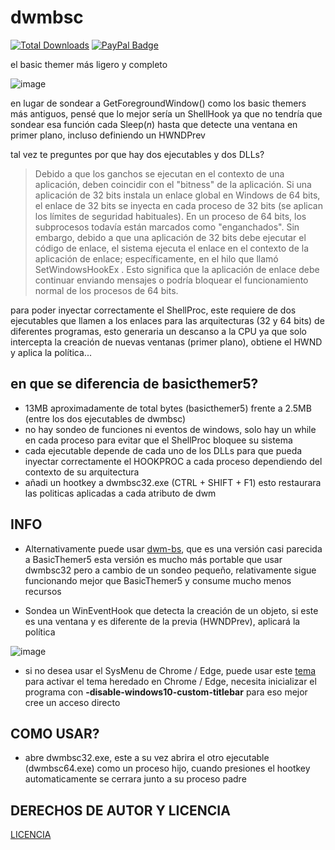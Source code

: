 # dwmbsc
[![Total Downloads](https://img.shields.io/github/downloads/LuSlower/dwmbsc/total.svg)](https://github.com/LuSlower/dwmbsc/releases) [![PayPal Badge](https://img.shields.io/badge/PayPal-003087?logo=paypal&logoColor=fff&style=flat)](https://paypal.me/eldontweaks) 

el basic themer más ligero y completo

![image](https://github.com/LuSlower/dwmbsc/assets/148411728/61e9273f-1c22-4144-a905-4a301310bc2f)

en lugar de sondear a GetForegroundWindow() como los basic themers más antiguos, pensé que lo mejor sería un ShellHook ya que no tendría que sondear esa función cada Sleep(_n_) hasta que detecte una ventana en primer plano, incluso definiendo un HWNDPrev

tal vez te preguntes por que hay dos ejecutables y dos DLLs?
> Debido a que los ganchos se ejecutan en el contexto de una aplicación, deben coincidir con el "bitness" de la aplicación. Si una aplicación de 32 bits instala un enlace global en Windows de 64 bits, el enlace de 32 bits se inyecta en cada proceso de 32 bits (se aplican los límites de seguridad habituales). En un proceso de 64 bits, los subprocesos todavía están marcados como "enganchados". Sin embargo, debido a que una aplicación de 32 bits debe ejecutar el código de enlace, el sistema ejecuta el enlace en el contexto de la aplicación de enlace; específicamente, en el hilo que llamó SetWindowsHookEx . Esto significa que la aplicación de enlace debe continuar enviando mensajes o podría bloquear el funcionamiento normal de los procesos de 64 bits.

para poder inyectar correctamente el ShellProc, este requiere de dos ejecutables que llamen a los enlaces para las arquitecturas (32 y 64 bits) de diferentes programas, esto generaria un descanso a la CPU ya que solo intercepta la creación de nuevas ventanas (primer plano), obtiene el HWND y aplica la política...

## en que se diferencia de basicthemer5?

* 13MB aproximadamente de total bytes (basicthemer5) frente a 2.5MB (entre los dos ejecutables de dwmbsc)
* no hay sondeo de funciones ni eventos de windows, solo hay un while en cada proceso para evitar que el ShellProc bloquee su sistema
* cada ejecutable depende de cada uno de los DLLs para que pueda inyectar correctamente el HOOKPROC a cada proceso dependiendo del contexto de su arquitectura
* añadi un hootkey a dwmbsc32.exe (CTRL + SHIFT + F1) esto restaurara las politicas aplicadas a cada atributo de dwm

## INFO

* Alternativamente puede usar [dwm-bs](dwm-bs\dwm-bs.cpp), que es una versión casi parecida a BasicThemer5
esta versión es mucho más portable que usar dwmbsc32 pero a cambio de un sondeo pequeño, relativamente sigue funcionando mejor que BasicThemer5 y consume mucho menos recursos

* Sondea un WinEventHook que detecta la creación de un objeto, si este es una ventana y es diferente de la previa (HWNDPrev), aplicará la política

![image](https://github.com/LuSlower/dwmbsc/assets/148411728/34af9b3d-1343-4a19-8e10-915c939f2c87)


* si no desea usar el SysMenu de Chrome / Edge, puede usar este [tema](https://chromewebstore.google.com/detail/windows-vista-basic-theme/bkohfcingfpclphbaglfbbjbfajcepad) 
para activar el tema heredado en Chrome / Edge, necesita inicializar el programa con **-disable-windows10-custom-titlebar** para eso mejor cree un acceso directo

## COMO USAR?

* abre dwmbsc32.exe, este a su vez abrira el otro ejecutable (dwmbsc64.exe) como un proceso hijo, cuando presiones el hootkey automaticamente se cerrara junto a su proceso padre

## DERECHOS DE AUTOR Y LICENCIA
[LICENCIA](LICENSE)
